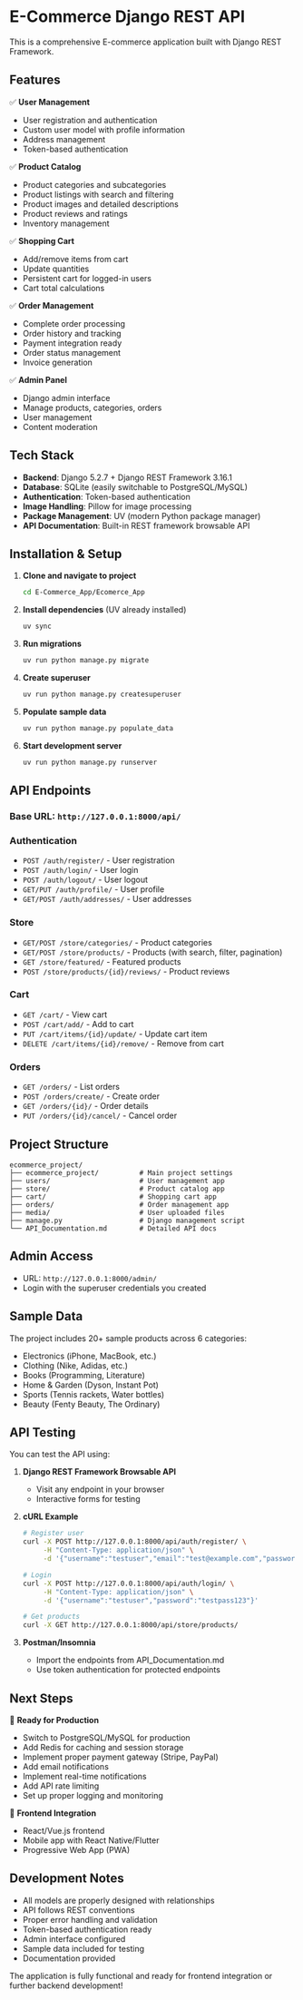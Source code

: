 # E-Commerce Django REST API

This is a comprehensive E-commerce application built with Django REST Framework.

## Features

✅ **User Management**
- User registration and authentication
- Custom user model with profile information
- Address management
- Token-based authentication

✅ **Product Catalog**
- Product categories and subcategories
- Product listings with search and filtering
- Product images and detailed descriptions
- Product reviews and ratings
- Inventory management

✅ **Shopping Cart**
- Add/remove items from cart
- Update quantities
- Persistent cart for logged-in users
- Cart total calculations

✅ **Order Management**
- Complete order processing
- Order history and tracking
- Payment integration ready
- Order status management
- Invoice generation

✅ **Admin Panel**
- Django admin interface
- Manage products, categories, orders
- User management
- Content moderation

## Tech Stack

- **Backend**: Django 5.2.7 + Django REST Framework 3.16.1
- **Database**: SQLite (easily switchable to PostgreSQL/MySQL)
- **Authentication**: Token-based authentication
- **Image Handling**: Pillow for image processing
- **Package Management**: UV (modern Python package manager)
- **API Documentation**: Built-in REST framework browsable API

## Installation & Setup

1. **Clone and navigate to project**
   ```bash
   cd E-Commerce_App/Ecomerce_App
   ```

2. **Install dependencies** (UV already installed)
   ```bash
   uv sync
   ```

3. **Run migrations**
   ```bash
   uv run python manage.py migrate
   ```

4. **Create superuser**
   ```bash
   uv run python manage.py createsuperuser
   ```

5. **Populate sample data**
   ```bash
   uv run python manage.py populate_data
   ```

6. **Start development server**
   ```bash
   uv run python manage.py runserver
   ```

## API Endpoints

### Base URL: `http://127.0.0.1:8000/api/`

### Authentication
- `POST /auth/register/` - User registration
- `POST /auth/login/` - User login
- `POST /auth/logout/` - User logout
- `GET/PUT /auth/profile/` - User profile
- `GET/POST /auth/addresses/` - User addresses

### Store
- `GET/POST /store/categories/` - Product categories
- `GET/POST /store/products/` - Products (with search, filter, pagination)
- `GET /store/featured/` - Featured products
- `POST /store/products/{id}/reviews/` - Product reviews

### Cart
- `GET /cart/` - View cart
- `POST /cart/add/` - Add to cart
- `PUT /cart/items/{id}/update/` - Update cart item
- `DELETE /cart/items/{id}/remove/` - Remove from cart

### Orders
- `GET /orders/` - List orders
- `POST /orders/create/` - Create order
- `GET /orders/{id}/` - Order details
- `PUT /orders/{id}/cancel/` - Cancel order

## Project Structure

```
ecommerce_project/
├── ecommerce_project/          # Main project settings
├── users/                      # User management app
├── store/                      # Product catalog app
├── cart/                       # Shopping cart app
├── orders/                     # Order management app
├── media/                      # User uploaded files
├── manage.py                   # Django management script
└── API_Documentation.md        # Detailed API docs
```

## Admin Access

- URL: `http://127.0.0.1:8000/admin/`
- Login with the superuser credentials you created

## Sample Data

The project includes 20+ sample products across 6 categories:
- Electronics (iPhone, MacBook, etc.)
- Clothing (Nike, Adidas, etc.)
- Books (Programming, Literature)
- Home & Garden (Dyson, Instant Pot)
- Sports (Tennis rackets, Water bottles)
- Beauty (Fenty Beauty, The Ordinary)

## API Testing

You can test the API using:

1. **Django REST Framework Browsable API**
   - Visit any endpoint in your browser
   - Interactive forms for testing

2. **cURL Example**
   ```bash
   # Register user
   curl -X POST http://127.0.0.1:8000/api/auth/register/ \
        -H "Content-Type: application/json" \
        -d '{"username":"testuser","email":"test@example.com","password":"testpass123","password_confirm":"testpass123"}'
   
   # Login
   curl -X POST http://127.0.0.1:8000/api/auth/login/ \
        -H "Content-Type: application/json" \
        -d '{"username":"testuser","password":"testpass123"}'
   
   # Get products
   curl -X GET http://127.0.0.1:8000/api/store/products/
   ```

3. **Postman/Insomnia**
   - Import the endpoints from API_Documentation.md
   - Use token authentication for protected endpoints

## Next Steps

🚀 **Ready for Production**
- Switch to PostgreSQL/MySQL for production
- Add Redis for caching and session storage
- Implement proper payment gateway (Stripe, PayPal)
- Add email notifications
- Implement real-time notifications
- Add API rate limiting
- Set up proper logging and monitoring

🎨 **Frontend Integration**
- React/Vue.js frontend
- Mobile app with React Native/Flutter
- Progressive Web App (PWA)

## Development Notes

- All models are properly designed with relationships
- API follows REST conventions
- Proper error handling and validation
- Token-based authentication ready
- Admin interface configured
- Sample data included for testing
- Documentation provided

The application is fully functional and ready for frontend integration or further backend development!
